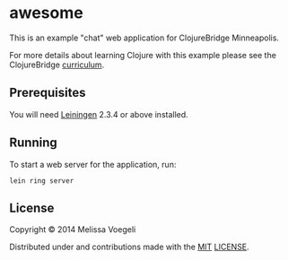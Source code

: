 # awesome

This is an example "chat" web application for ClojureBridge Minneapolis.

For more details about learning Clojure with this example please see
the ClojureBridge [curriculum](https://github.com/clojurebridge-minneapolis/curriculum).

## Prerequisites

You will need [Leiningen](https://github.com/technomancy/leiningen) 2.3.4 or above installed.

## Running

To start a web server for the application, run:

    lein ring server

## License

Copyright © 2014 Melissa Voegeli

Distributed under and contributions made with the [MIT](http://opensource.org/licenses/MIT) [LICENSE](LICENSE).
